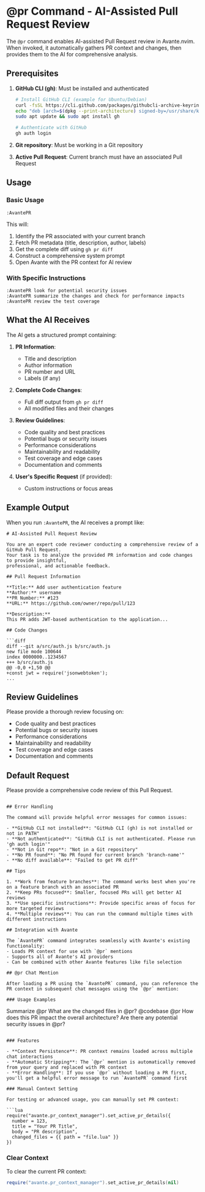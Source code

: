 # @pr Command - AI-Assisted Pull Request Review

The `@pr` command enables AI-assisted Pull Request review in Avante.nvim. When invoked, it automatically gathers PR context and changes, then provides them to the AI for comprehensive analysis.

## Prerequisites

1. **GitHub CLI (gh)**: Must be installed and authenticated
   ```bash
   # Install GitHub CLI (example for Ubuntu/Debian)
   curl -fsSL https://cli.github.com/packages/githubcli-archive-keyring.gpg | sudo dd of=/usr/share/keyrings/githubcli-archive-keyring.gpg
   echo "deb [arch=$(dpkg --print-architecture) signed-by=/usr/share/keyrings/githubcli-archive-keyring.gpg] https://cli.github.com/packages stable main" | sudo tee /etc/apt/sources.list.d/github-cli.list > /dev/null
   sudo apt update && sudo apt install gh
   
   # Authenticate with GitHub
   gh auth login
   ```

2. **Git repository**: Must be working in a Git repository
3. **Active Pull Request**: Current branch must have an associated Pull Request

## Usage

### Basic Usage
```vim
:AvantePR
```

This will:
1. Identify the PR associated with your current branch
2. Fetch PR metadata (title, description, author, labels)
3. Get the complete diff using `gh pr diff`
4. Construct a comprehensive system prompt
5. Open Avante with the PR context for AI review

### With Specific Instructions
```vim
:AvantePR look for potential security issues
:AvantePR summarize the changes and check for performance impacts
:AvantePR review the test coverage
```

## What the AI Receives

The AI gets a structured prompt containing:

1. **PR Information**:
   - Title and description
   - Author information
   - PR number and URL
   - Labels (if any)

2. **Complete Code Changes**:
   - Full diff output from `gh pr diff`
   - All modified files and their changes

3. **Review Guidelines**:
   - Code quality and best practices
   - Potential bugs or security issues
   - Performance considerations
   - Maintainability and readability
   - Test coverage and edge cases
   - Documentation and comments

4. **User's Specific Request** (if provided):
   - Custom instructions or focus areas

## Example Output

When you run `:AvantePR`, the AI receives a prompt like:

```
# AI-Assisted Pull Request Review

You are an expert code reviewer conducting a comprehensive review of a GitHub Pull Request.
Your task is to analyze the provided PR information and code changes to provide insightful,
professional, and actionable feedback.

## Pull Request Information

**Title:** Add user authentication feature
**Author:** username
**PR Number:** #123
**URL:** https://github.com/owner/repo/pull/123

**Description:**
This PR adds JWT-based authentication to the application...

## Code Changes

```diff
diff --git a/src/auth.js b/src/auth.js
new file mode 100644
index 0000000..1234567
+++ b/src/auth.js
@@ -0,0 +1,50 @@
+const jwt = require('jsonwebtoken');
...
```

## Review Guidelines

Please provide a thorough review focusing on:
- Code quality and best practices
- Potential bugs or security issues
- Performance considerations
- Maintainability and readability
- Test coverage and edge cases
- Documentation and comments

## Default Request

Please provide a comprehensive code review of this Pull Request.
```

## Error Handling

The command will provide helpful error messages for common issues:

- **GitHub CLI not installed**: "GitHub CLI (gh) is not installed or not in PATH"
- **Not authenticated**: "GitHub CLI is not authenticated. Please run 'gh auth login'"
- **Not in Git repo**: "Not in a Git repository"
- **No PR found**: "No PR found for current branch 'branch-name'"
- **No diff available**: "Failed to get PR diff"

## Tips

1. **Work from feature branches**: The command works best when you're on a feature branch with an associated PR
2. **Keep PRs focused**: Smaller, focused PRs will get better AI reviews
3. **Use specific instructions**: Provide specific areas of focus for more targeted reviews
4. **Multiple reviews**: You can run the command multiple times with different instructions

## Integration with Avante

The `AvantePR` command integrates seamlessly with Avante's existing functionality:
- Loads PR context for use with `@pr` mentions
- Supports all of Avante's AI providers
- Can be combined with other Avante features like file selection

## @pr Chat Mention

After loading a PR using the `AvantePR` command, you can reference the PR context in subsequent chat messages using the `@pr` mention:

### Usage Examples

```
Summarize @pr
What are the changed files in @pr?
@codebase @pr How does this PR impact the overall architecture?
Are there any potential security issues in @pr?
```

### Features

- **Context Persistence**: PR context remains loaded across multiple chat interactions
- **Automatic Stripping**: The `@pr` mention is automatically removed from your query and replaced with PR context
- **Error Handling**: If you use `@pr` without loading a PR first, you'll get a helpful error message to run `AvantePR` command first

### Manual Context Setting

For testing or advanced usage, you can manually set PR context:

```lua
require("avante.pr_context_manager").set_active_pr_details({
  number = 123,
  title = "Your PR Title",
  body = "PR description",
  changed_files = {{ path = "file.lua" }}
})
```

### Clear Context

To clear the current PR context:

```lua
require("avante.pr_context_manager").set_active_pr_details(nil)
```